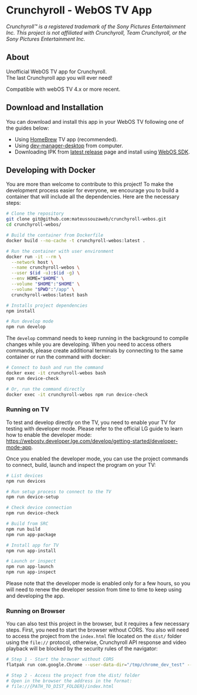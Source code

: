 # Crunchyroll - WebOS TV App

*Crunchyroll&trade; is a registered trademark of the Sony Pictures Entertainment Inc. This project is not affiliated with Crunchyroll, Team Crunchyroll, or the Sony Pictures Entertainment Inc.*

## About

Unofficial WebOS TV app for Crunchyroll.\
The last Crunchyroll app you will ever need!

Compatible with webOS TV 4.x or more recent.

## Download and Installation

You can download and install this app in your WebOS TV following one of the guides below:

- Using [HomeBrew](https://www.webosbrew.org) TV app (recommended).
- Using [dev-manager-desktop](https://github.com/webosbrew/dev-manager-desktop) from computer.
- Downloading IPK from [latest release](https://github.com/mateussouzaweb/crunchyroll-webos/releases/latest) page and install using [WebOS SDK](https://webostv.developer.lge.com/develop/tools/cli-introduction).

## Developing with Docker

You are more than welcome to contribute to this project! To make the development process easier for everyone, we encourage you to build a container that will include all the dependencies. Here are the necessary steps:

```bash
# Clone the repository
git clone git@github.com:mateussouzaweb/crunchyroll-webos.git
cd crunchyroll-webos/

# Build the container from Dockerfile
docker build --no-cache -t crunchyroll-webos:latest .

# Run the container with user environment
docker run -it --rm \
  --network host \
  --name crunchyroll-webos \
  --user $(id -u):$(id -g) \
  --env HOME="$HOME" \
  --volume "$HOME":"$HOME" \
  --volume "$PWD":"/app" \
  crunchyroll-webos:latest bash

# Installs project dependencies
npm install

# Run develop mode
npm run develop
```

The ``develop`` command needs to keep running in the background to compile changes while you are developing. When you need to access others commands, please create additional terminals by connecting to the same container or run the command with docker:

```bash
# Connect to bash and run the command
docker exec -it crunchyroll-webos bash
npm run device-check

# Or, run the command directly
docker exec -it crunchyroll-webos npm run device-check
```

### Running on TV

To test and develop directly on the TV, you need to enable your TV for testing with developer mode. Please refer to the official LG guide to learn how to enable the developer mode: <https://webostv.developer.lge.com/develop/getting-started/developer-mode-app>. 

Once you enabled the developer mode, you can use the project commands to connect, build, launch and inspect the program on your TV:

```bash
# List devices
npm run devices

# Run setup process to connect to the TV
npm run device-setup

# Check device connection
npm run device-check

# Build from SRC
npm run build
npm run app-package

# Install app for TV
npm run app-install

# Launch or inspect
npm run app-launch
npm run app-inspect
```

Please note that the developer mode is enabled only for a few hours, so you will need to renew the developer session from time to time to keep using and developing the app.

### Running on Browser

You can also test this project in the browser, but it requires a few necessary steps. First, you need to start the browser without CORS. You also will need to access the project from the ``index.html`` file located on the ``dist/`` folder using the ``file://`` protocol, otherwise, Crunchyroll API response and video playback will be blocked by the security rules of the navigator:

```bash
# Step 1 - Start the browser without CORS
flatpak run com.google.Chrome --user-data-dir="/tmp/chrome_dev_test" --disable-web-security

# Step 2 - Access the project from the dist/ folder
# Open in the browser the address in the format:
# file://{PATH_TO_DIST_FOLDER}/index.html
```

